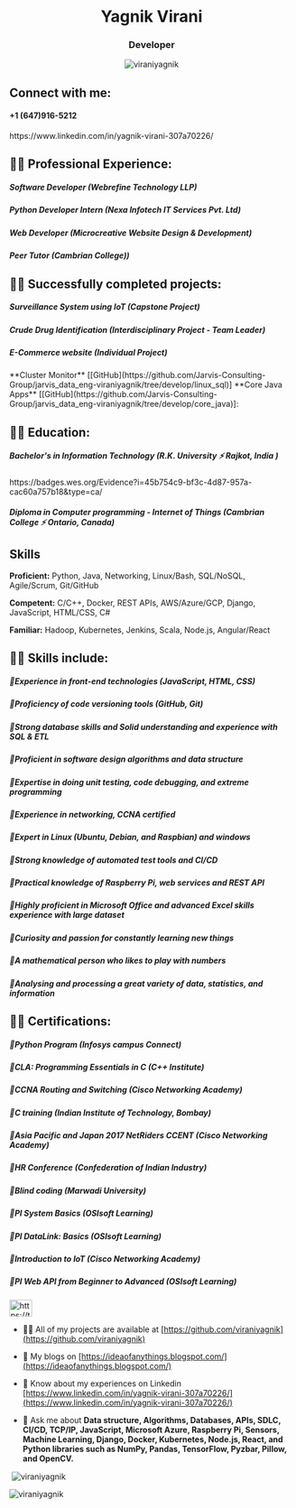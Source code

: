 <h1 align="center">Yagnik Virani</h1>
<h3 align="center">Developer</h3>

<p align="center"> <img src="https://komarev.com/ghpvc/?username=viraniyagnik&label=Profile%20views&color=0e75b6&style=flat" alt="viraniyagnik" /> </p>

        
<h2 align="left">Connect with me:</h2>
<h4 align="left">+1 (647)916-5212</h4>
https://www.linkedin.com/in/yagnik-virani-307a70226/



<h2 align="left"> 👨‍💻 Professional Experience:</h2> 
<h5 align="left">Software Developer (Webrefine Technology LLP)</h5>
<h5 align="left">Python Developer Intern (Nexa Infotech IT Services Pvt. Ltd)</h5>
<h5 align="left">Web Developer (Microcreative Website Design & Development)</h5>
<h5 align="left">Peer Tutor (Cambrian College))</h5>



<h2 align="left">👨‍💻 Successfully completed projects:</h2> 
<h5 align="left">Surveillance System using IoT (Capstone Project)</h5>
<h5 align="left">Crude Drug Identification (Interdisciplinary Project - Team Leader)</h5>
<h5 align="left">E-Commerce website (Individual Project)</h5>
**Cluster Monitor** [[GitHub](https://github.com/Jarvis-Consulting-Group/jarvis_data_eng-viraniyagnik/tree/develop/linux_sql)]
**Core Java Apps** [[GitHub](https://github.com/Jarvis-Consulting-Group/jarvis_data_eng-viraniyagnik/tree/develop/core_java)]:


<h2 align="left">👨‍💻 Education:</h2>
<h5 align="left">Bachelor's in Information Technology (R.K. University ⚡ Rajkot, India )</h5>
https://badges.wes.org/Evidence?i=45b754c9-bf3c-4d87-957a-cac60a757b18&type=ca/
<h5 align="left">Diploma in Computer programming - Internet of Things  (Cambrian College ⚡ Ontario, Canada)</h5>


## Skills

**Proficient:** Python, Java, Networking, Linux/Bash, SQL/NoSQL, Agile/Scrum, Git/GitHub

**Competent:** C/C++, Docker, REST APIs, AWS/Azure/GCP, Django, JavaScript, HTML/CSS, C#

**Familiar:** Hadoop, Kubernetes, Jenkins, Scala, Node.js, Angular/React

<h2 align="left">👨‍💻 Skills include:</h2>
<h5 align="left">📝Experience in front-end technologies (JavaScript, HTML, CSS) </h5>
<h5 align="left">📝Proficiency of code versioning tools (GitHub, Git) </h5>
<h5 align="left">📝Strong database skills and Solid understanding and experience with SQL & ETL </h5>
<h5 align="left">📝Proficient in software design algorithms and data structure  </h5>
<h5 align="left">📝Expertise in doing unit testing, code debugging, and extreme programming  </h5>
<h5 align="left">📝Experience in networking, CCNA certified </h5>
<h5 align="left">📝Expert in Linux (Ubuntu, Debian, and Raspbian) and windows </h5>
<h5 align="left">📝Strong knowledge of automated test tools and CI/CD </h5>
<h5 align="left">📝Practical knowledge of Raspberry Pi, web services and REST API </h5>
<h5 align="left">📝Highly proficient in Microsoft Office and advanced Excel skills experience with large dataset </h5>
<h5 align="left">📝Curiosity and passion for constantly learning new things </h5>
<h5 align="left">📝A mathematical person who likes to play with numbers </h5>
<h5 align="left">📝Analysing and processing a great variety of data, statistics, and information </h5>



<h2 align="left">👨‍💻 Certifications:</h2>
<h5 align="left">📄Python Program (Infosys campus Connect)</h5>
<h5 align="left">📄CLA: Programming Essentials in C (C++ Institute)</h5>
<h5 align="left">📄CCNA Routing and Switching (Cisco Networking Academy)</h5>
<h5 align="left">📄C training (Indian Institute of Technology, Bombay) </h5>
<h5 align="left">📄Asia Pacific and Japan 2017 NetRiders CCENT (Cisco Networking Academy)</h5>
<h5 align="left">📄HR Conference (Confederation of Indian Industry)</h5>
<h5 align="left">📄Blind coding (Marwadi University)</h5>
<h5 align="left">📄PI System Basics (OSIsoft Learning)</h5>
<h5 align="left">📄PI DataLink: Basics (OSIsoft Learning)</h5>
<h5 align="left">📄Introduction to IoT (Cisco Networking Academy)</h5>
<h5 align="left">📄PI Web API from Beginner to Advanced (OSIsoft Learning)</h5>

<p align="left">
<a href="https://triplebyte.com/tb/virani-yagnik-bsq6pia/certificate/" target="blank"><img align="center"  alt="https://triplebyte.com/tb/virani-yagnik-bsq6pia/certificate/" height="30" width="40" /></a>
</p>

- 👨‍💻 All of my projects are available at [https://github.com/viraniyagnik](https://github.com/viraniyagnik)
- 🌱 My blogs on [https://ideaofanythings.blogspot.com/](https://ideaofanythings.blogspot.com/)
- 📄 Know about my experiences on Linkedin [https://www.linkedin.com/in/yagnik-virani-307a70226/](https://www.linkedin.com/in/yagnik-virani-307a70226/)

- 💬 Ask me about **Data structure, Algorithms, Databases, APIs, SDLC, CI/CD, TCP/IP, JavaScript, Microsoft Azure, Raspberry Pi, Sensors, Machine Learning, Django, Docker, Kubernetes, Node.js, React, and Python libraries such as NumPy, Pandas, TensorFlow, Pyzbar, Pillow, and OpenCV.**



<p>&nbsp;<img align="center" src="https://github-readme-stats.vercel.app/api?username=viraniyagnik&show_icons=true&locale=en" alt="viraniyagnik" /></p>

<p><img align="center" src="https://github-readme-streak-stats.herokuapp.com/?user=viraniyagnik&" alt="viraniyagnik" /></p>
